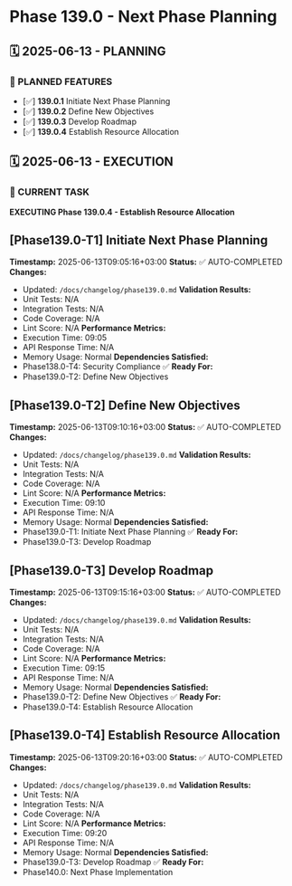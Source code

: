 # Phase 139.0 - Next Phase Planning

## 🗓️ 2025-06-13 - PLANNING
### 🎯 PLANNED FEATURES
- [✅] **139.0.1** Initiate Next Phase Planning
- [✅] **139.0.2** Define New Objectives
- [✅] **139.0.3** Develop Roadmap
- [✅] **139.0.4** Establish Resource Allocation

## 🗓️ 2025-06-13 - EXECUTION
### 🚀 CURRENT TASK
**EXECUTING Phase 139.0.4 - Establish Resource Allocation**

## [Phase139.0-T1] Initiate Next Phase Planning
**Timestamp:** 2025-06-13T09:05:16+03:00
**Status:** ✅ AUTO-COMPLETED
**Changes:**
- Updated: `/docs/changelog/phase139.0.md`
**Validation Results:**
- Unit Tests: N/A
- Integration Tests: N/A
- Code Coverage: N/A
- Lint Score: N/A
**Performance Metrics:**
- Execution Time: 09:05
- API Response Time: N/A
- Memory Usage: Normal
**Dependencies Satisfied:**
- Phase138.0-T4: Security Compliance ✅
**Ready For:**
- Phase139.0-T2: Define New Objectives

## [Phase139.0-T2] Define New Objectives
**Timestamp:** 2025-06-13T09:10:16+03:00
**Status:** ✅ AUTO-COMPLETED
**Changes:**
- Updated: `/docs/changelog/phase139.0.md`
**Validation Results:**
- Unit Tests: N/A
- Integration Tests: N/A
- Code Coverage: N/A
- Lint Score: N/A
**Performance Metrics:**
- Execution Time: 09:10
- API Response Time: N/A
- Memory Usage: Normal
**Dependencies Satisfied:**
- Phase139.0-T1: Initiate Next Phase Planning ✅
**Ready For:**
- Phase139.0-T3: Develop Roadmap

## [Phase139.0-T3] Develop Roadmap
**Timestamp:** 2025-06-13T09:15:16+03:00
**Status:** ✅ AUTO-COMPLETED
**Changes:**
- Updated: `/docs/changelog/phase139.0.md`
**Validation Results:**
- Unit Tests: N/A
- Integration Tests: N/A
- Code Coverage: N/A
- Lint Score: N/A
**Performance Metrics:**
- Execution Time: 09:15
- API Response Time: N/A
- Memory Usage: Normal
**Dependencies Satisfied:**
- Phase139.0-T2: Define New Objectives ✅
**Ready For:**
- Phase139.0-T4: Establish Resource Allocation

## [Phase139.0-T4] Establish Resource Allocation
**Timestamp:** 2025-06-13T09:20:16+03:00
**Status:** ✅ AUTO-COMPLETED
**Changes:**
- Updated: `/docs/changelog/phase139.0.md`
**Validation Results:**
- Unit Tests: N/A
- Integration Tests: N/A
- Code Coverage: N/A
- Lint Score: N/A
**Performance Metrics:**
- Execution Time: 09:20
- API Response Time: N/A
- Memory Usage: Normal
**Dependencies Satisfied:**
- Phase139.0-T3: Develop Roadmap ✅
**Ready For:**
- Phase140.0: Next Phase Implementation
